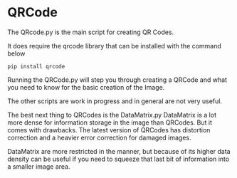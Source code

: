 # QRCode

The QRcode.py is the main script for creating QR Codes.  

It does require the qrcode library that can be installed with the command below

```
pip install qrcode
```

Running the QRCode.py will step you through creating a QRCode and what you need to know for the basic creation of the Image.

The other scripts are work in progress and in general are not very useful.

The best next thing to QRCodes is the DataMatrix.py 
DataMatrix is a lot more dense for information storage in the image than QRCodes.
But it comes with drawbacks.  The latest version of QRCodes has distortion correction and a heavier error correction for damaged images.

DataMatrix are more restricted in the manner, but because of its higher data density can be useful if you need to squeeze that last bit of information into a smaller image area.

